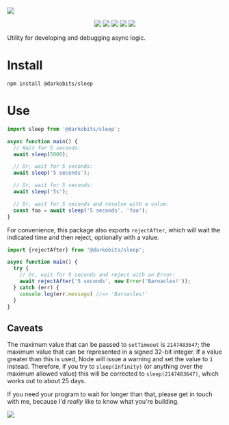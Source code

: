 <a href="#top" id="top">
  <img src="https://user-images.githubusercontent.com/441546/102317184-f7e42600-3f2b-11eb-89c4-908643f38f5c.png" style="max-width: 100%;">
</a>
<p align="center">
  <a href="https://www.npmjs.com/package/@darkobits/sleep"><img src="https://img.shields.io/npm/v/@darkobits/sleep.svg?style=flat-square"></a>
  <a href="https://travis-ci.com/darkobits/sleep"><img src="https://img.shields.io/travis/com/darkobits/sleep/master?style=flat-square"></a>
  <a href="https://www.codacy.com/app/darkobits/sleep"><img src="https://img.shields.io/codacy/coverage/7c3df85cd6264b59a7a39a99be6599f7.svg?style=flat-square"></a>
  <a href="https://david-dm.org/darkobits/sleep"><img src="https://img.shields.io/david/darkobits/sleep.svg?style=flat-square"></a>
  <a href="https://github.com/conventional-changelog/standard-version"><img src="https://img.shields.io/badge/conventional%20commits-1.0.0-027dc6.svg?style=flat-square"></a>
</p>

Utility for developing and debugging async logic.

# Install

```
npm install @darkobits/sleep
```

# Use

```ts
import sleep from '@darkobits/sleep';

async function main() {
  // Wait for 5 seconds:
  await sleep(5000);

  // Or, wait for 5 seconds:
  await sleep('5 seconds');

  // Or, wait for 5 seconds:
  await sleep('5s');

  // Or, wait for 5 seconds and resolve with a value:
  const foo = await sleep('5 seconds', 'foo');
}
```

For convenience, this package also exports `rejectAfter`, which will wait the
indicated time and then reject, optionally with a value.

```ts
import {rejectAfter} from '@darkobits/sleep';

async function main() {
  try {
    // Or, wait for 5 seconds and reject with an Error:
    await rejectAfter('5 seconds', new Error('Barnacles!'));
  } catch (err) {
    console.log(err.message) //=> 'Barnacles!'
  }
}
```

## Caveats

The maximum value that can be passed to `setTimeout` is `2147483647`; the
maximum value that can be represented in a signed 32-bit integer. If a value
greater than this is used, Node will issue a warning and set the value to `1`
instead. Therefore, if you try to `sleep(Infinity)` (or anything over the
maximum allowed value) this will be corrected to `sleep(2147483647)`, which
works out to about 25 days.

If you need your program to wait for longer than that, please get in touch with
me, because I'd _really_ like to know what you're building.

<a href="#top">
  <img src="https://user-images.githubusercontent.com/441546/102315151-835bb800-3f28-11eb-8cf4-8bd74b94ddc3.png" style="max-width: 100%;">
</a>
